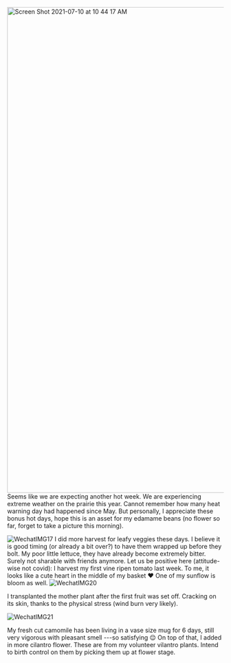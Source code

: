 <img width="1130" alt="Screen Shot 2021-07-10 at 10 44 17 AM" src="https://user-images.githubusercontent.com/79727789/125170418-36f9f300-e16c-11eb-9602-95cfcf7adafe.png">
Seems like we are expecting another hot week. We are experiencing extreme weather on the prairie this year. Cannot remember how many heat warning day had happened since May. 
But personally, I appreciate these bonus hot days, hope this is an asset for my edamame beans (no flower so far, forget to take a picture this morning).

![WechatIMG17](https://user-images.githubusercontent.com/79727789/125170512-9821c680-e16c-11eb-8ce7-1bb63b60d243.jpeg)
I did more harvest for leafy veggies these days. I believe it is good timing (or already a bit over?) to have them wrapped up before they bolt. My poor little lettuce, they have already become extremely bitter.
Surely not sharable with friends anymore. Let us be positive here (attitude-wise not covid): I harvest my first vine ripen tomato last week. To me, it looks like a cute heart in the middle of my basket :heart: One of my sunflow is bloom as well. 
![WechatIMG20](https://user-images.githubusercontent.com/79727789/125171491-be963080-e171-11eb-8d34-ed3bf9582fd3.jpeg)


I transplanted the mother plant after the first fruit was set off. Cracking on its skin, thanks to the physical stress (wind burn very likely).

![WechatIMG21](https://user-images.githubusercontent.com/79727789/125171460-98709080-e171-11eb-81e0-98c7032c0cd7.jpeg)

My fresh cut camomile has been living in a vase size mug for 6 days, still very vigorous with pleasant smell ---so satisfying 😌 On top of that, I added in more cilantro flower. These are from my volunteer vilantro plants. Intend to birth control on them by picking them up at flower stage. 
